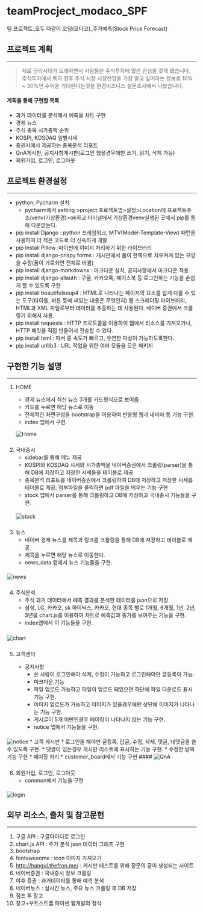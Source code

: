 # teamProcject_modaco_SPF
팀 프로젝트_모두 다같이 코딩(모다코)_주가예측(Stock Price Forecast)



## 프로젝트 계획

------------
> 제로 금리시대가 도래하면서 사람들은 주식투자에 많은 관심을 갖게 됐습니다. 
> 주식투자에서 특히 향후 주식 시장 시장전망을 가장 알고 싶어하는 정보로  10% ~ 30%인 수익을 
> 기대한다는것을 한경비즈니스 설문조사에서 나왔습니다.
 
#### 계획을 통해 구현할 목록
* 과거 데이터를 분석해서 예측을 차트 구현
* 경제 뉴스 
* 주식 종목 시가총액 순위
* KOSPI, KOSDAQ 일별시세 
* 증권사에서 제공하는 종목분석 리포트 
* QnA게시판, 공지사항게시판(로그인 했을경우에만 쓰기, 읽기, 삭제 가능)
* 회원가입, 로그인, 로그아웃

 
## 프로젝트 환경설정

-----------------------
* python, Pycharm 설치
    * pycharm에서 setting >project:프로젝트명>설정>Location에 프로젝트주소/venv(가상환경)>ok하고 터미널에서 가상환경venv실행된 곳에서 pip를 통해 다운받는다.
* pip install Django : python 프레임워크, MTV(Model-Template-View) 패턴을 사용하여  더 적은 코드로 더 신속하게 개발
* pip install Pillow :파이썬에 이미지 처리하기 위한 라이브러리
* pip install django-crispy forms : 게시판에서 폼이 한쪽으로 치우쳐져 있는 모양을 수정(폼이 가로화면 전체로 바뀜)
* pip install django-markdownx : 마크다운 설치, 공지사항에서 마크다운 적용
* pip install django-allauth : 구글, 카카오톡, 페이스북 등 로그인하는 기능을 손쉽게 할 수 있도록 구현
* pip install beautifulsoup4 : HTML로 나타나는 페이지의 요소를 쉽게 다룰 수 있는 도구(타이틀, 버튼 등에 써있는 내용은 무엇인지)
웹 스크레이핑 라이브러리, HTML과 XML 파일로부터 데이터를 추출하는 데 사용된다. 네이버 증권에서 크롤링기 위해서 사용.
* pip install requests : HTTP 프로토콜을 이용하여 웹에서 리소스를 가져오거나, HTTP 패킷을 직접 만들어서 전송할 수 있다.
* pip install lxml : 파서 중 속도가 빠르고, 유연한 파싱이 가능하도록한다.
* pip install urllib3 : URL 작업을 위한 여러 모듈을 모은 패키지
    

## 구현한 기능 설명

-----------------------
1. HOME
    * 경제 뉴스에서 최신 뉴스 3개를 카드형식으로 보여줌 
    * 카드를 누르면 해당 뉴스로 이동
    * 전체적인 화면구성을 bootstrap을 이용하여 반응형 웹과 내비바 등 기능 구현.  
    * index 앱에서 구현.
    

   ![Home](https://user-images.githubusercontent.com/86580625/128129753-88c450e6-73a3-4206-9587-978dd3b2d636.jpg)

###
2. 국내증시
    * sidebar를 통해 메뉴 제공
    * KOSPI와 KOSDAQ 시세와 시가총액을 네이버증권에서 크롤링(parser)을 통해 DB에 저장하고
    저장한 시세들을 테이블로 제공
    * 종목분석 리포트를 네이버증권에서 크롤링하여 DB에 저장하고 저장한 시세를 테이블로 제공. 
      첨부파일을 클릭하면 pdf 파일을 띄우는 기능 구현
    * stock 앱에서 parser를 통해 크롤링하고 DB에 저장하고 국내증시 기능들을 구현.  
    ####
   ![stock](https://user-images.githubusercontent.com/86580625/128130046-0868f7a2-b6bd-463a-bcac-308e546ff638.jpg)  

###
3. 뉴스
    * 네이버 경제 뉴스를 제목과 링크를 크롤링을 통해 DB에 저장하고 테이블로 제공.
    * 제목을 누르면 해당 뉴스로 이동한다.
    * news_data 앱에서 뉴스 기능들을 구현.
    ####
![news](https://user-images.githubusercontent.com/86580625/128130168-4c204a8b-7e68-4d0a-a962-743add886db2.jpg)

###
4. 주식분석
    * 주식 과거 데이터에서 예측 결과를 분석한 테이터를 json으로 저장
    * 삼성, LG, 카카오, sk 하이닉스, 카카오, 현대 종목 별로 
      1개월, 6개월, 1년, 2년, 3년을 chart.js를 이용하여
      차트로 예측값과 종가를 보여주는 기능을 구현.
    * index앱에서 이 기능들을 구현.
    #####
![chart](https://user-images.githubusercontent.com/86580625/128130665-68ffe940-7c6b-481b-9860-2e0af6e84e4c.jpg)

###  
5. 고객센터
    * 공지사항
      * 쓴 사람이 로그인해야 삭제, 수정이 가능하고 로그인해야만 글등록이 가능.
      * 마크다운 기능
      * 파일 업로드 가능하고 파일이 업로드 돼있으면 하단에 파일 다운로드 표시 기능 구현.
      * 이미지 업로드가 가능하고 이미지가 있을경우에만 상단에 이미지가 나타나는 기능 구현.
      * 게시글이 5개 미만인경우 페이징이 나타나지 않는 기능 구현.
      * notice 앱에서 기능들을 구현.
    
    ####
![notice](https://user-images.githubusercontent.com/86580625/128130788-0e9ad5f6-e384-4dde-a711-e38d1692cb67.jpg)
    * 고객 게시판
      * 로그인을 해야만 글등록, 답글, 수정, 삭제, 댓글, 대댓글을 쓸 수 있도록 구현.
      * 댓글이 있는경우 게시판 리스트에 표시하는 기능 구현.
      * 수정한 날짜 기능 구현
      * 페이징 처리
      * customer_board에서 기능 구현
    ####
![QnA](https://user-images.githubusercontent.com/86580625/128130844-88700b5f-1d6c-4a89-a4c4-27156cc0b9fc.jpg)

###    
6. 회원가입, 로그인, 로그아웃
    * common에서 기능을 구현
   #### 
![login](https://user-images.githubusercontent.com/86580625/128131004-386674d2-330f-424d-b599-8a4cfce09e87.jpg)


## 외부 리소스, 출처 및 참고문헌
________
1. 구글 API : 구글아이디로 로그인
2. chart.js API : 주가 분석 json 데이터 그래프 구현
3. bootstrap
4. fontawesome : icon 이미지 가져오기
5. http://hangul.thefron.me/ : 게시판 테스트를 위해 장문의 글이 생성되는 사이트
6. 네이버증권 : 국내증시 정보 크롤링
7. 야후 증권 : 과거데이터를 통해 예측 분석
8. 네이버뉴스 : 실시간 뉴스, 주요 뉴스 크롤링 후 DB 저장   
9. 점프 투 장고
10. 장고+부트스트랩 파이썬 웹개발의 정석

    


